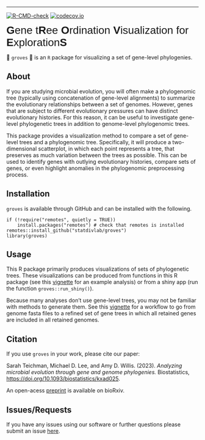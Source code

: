 ------------------------------------------------------------------------

<!-- badges: start -->

[![R-CMD-check](https://github.com/statdivlab/groves/workflows/R-CMD-check/badge.svg)](https://github.com/statdivlab/groves/actions) [![codecov.io](https://codecov.io/gh/statdivlab/groves/coverage.svg?branch=main)](https://codecov.io/gh/statdivlab/groves?branch=main) <!-- badges: end -->

<span style="font-family:Arial; font-size:2em;"> **G**ene t**R**ee **O**rdination **V**isualization for **E**xploration**S**</span>

:evergreen_tree: `groves` :deciduous_tree: is an `R` package for visualizing a set of gene-level phylogenies.

## About

If you are studying microbial evolution, you will often make a phylogenomic tree (typically using concatenation of gene-level alignments) to summarize the evolutionary relationships between a set of genomes. However, genes that are subject to different evolutionary pressures can have distinct evolutionary histories. For this reason, it can be useful to investigate gene-level phylogenetic trees in addition to genome-level phylogenomic trees.

This package provides a visualization method to compare a set of gene-level trees and a phylogenomic tree. Specifically, it will produce a two-dimensional scatterplot, in which each point represents a tree, that preserves as much variation between the trees as possible. This can be used to identify genes with outlying evolutionary histories, compare sets of genes, or even highlight anomalies in the phylogenomic preprocessing process.

## Installation

`groves` is available through GitHub and can be installed with the following.

    if (!require("remotes", quietly = TRUE))
        install.packages("remotes") # check that remotes is installed
    remotes::install_github("statdivlab/groves") 
    library(groves)

## Usage

This R package primarily produces visualizations of sets of phylogenetic trees. These visualizations can be produced from functions in this R package (see this [vignette](https://github.com/statdivlab/groves/blob/main/vignettes/introduction_to_groves.Rmd) for an example analysis) or from a shiny app (run the function `groves::run_shiny()`).

Because many analyses don’t use gene-level trees, you may not be familiar with methods to generate them. See this [vignette](https://github.com/statdivlab/groves/blob/main/vignettes/preparing_trees.Rmd) for a workflow to go from genome fasta files to a refined set of gene trees in which all retained genes are included in all retained genomes.

## Citation

If you use `groves` in your work, please cite our paper:

Sarah Teichman, Michael D. Lee, and Amy D. Willis. (2023). *Analyzing microbial evolution through gene and genome phylogenies.* Biostatistics, <https://doi.org/10.1093/biostatistics/kxad025>.

An open-acess [preprint](https://www.biorxiv.org/content/10.1101/2023.08.15.553440v1) is available on bioRxiv.

## Issues/Requests

If you have any issues using our software or further questions please submit an issue [here](https://github.com/statdivlab/groves/issues).
